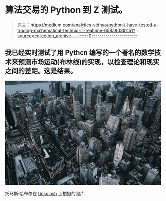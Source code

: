 # 算法交易的 Python 到 Z 测试。

> 原文：<https://medium.com/analytics-vidhya/python-i-have-tested-a-trading-mathematical-technic-in-realtime-658a80381151?source=collection_archive---------0----------------------->

## 我已经实时测试了用 Python 编写的一个著名的数学技术来预测市场运动(布林线)的实现，以检查理论和现实之间的差距。这是结果。

![](img/27b8fe8dcba89baf1333e533caba94c0.png)

托马斯·哈布尔在 [Unsplash](https://unsplash.com?utm_source=medium&utm_medium=referral) 上拍摄的照片
